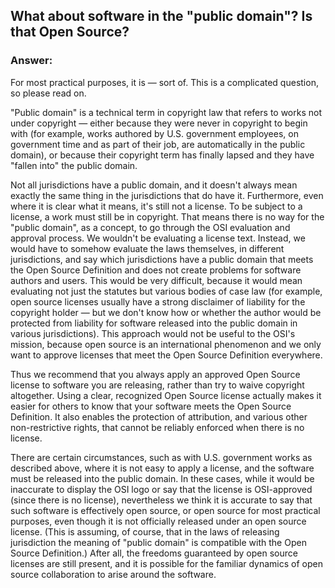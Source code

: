 ## What about software in the "public domain"? Is that Open Source?

### Answer: 

For most practical purposes, it is — sort of. This is a complicated question, so please read on.

"Public domain" is a technical term in copyright law that refers to works not under copyright — either because they were never in copyright to begin with (for example, works authored by U.S. government employees, on government time and as part of their job, are automatically in the public domain), or because their copyright term has finally lapsed and they have "fallen into" the public domain.

Not all jurisdictions have a public domain, and it doesn't always mean exactly the same thing in the jurisdictions that do have it. Furthermore, even where it is clear what it means, it's still not a license. To be subject to a license, a work must still be in copyright. That means there is no way for the "public domain", as a concept, to go through the OSI evaluation and approval process. We wouldn't be evaluating a license text. Instead, we would have to somehow evaluate the laws themselves, in different jurisdictions, and say which jurisdictions have a public domain that meets the Open Source Definition and does not create problems for software authors and users. This would be very difficult, because it would mean evaluating not just the statutes but various bodies of case law (for example, open source licenses usually have a strong disclaimer of liability for the copyright holder — but we don't know how or whether the author would be protected from liability for software released into the public domain in various jurisdictions). This approach would not be useful to the OSI's mission, because open source is an international phenomenon and we only want to approve licenses that meet the Open Source Definition everywhere.

Thus we recommend that you always apply an approved Open Source license to software you are releasing, rather than try to waive copyright altogether. Using a clear, recognized Open Source license actually makes it easier for others to know that your software meets the Open Source Definition. It also enables the protection of attribution, and various other non-restrictive rights, that cannot be reliably enforced when there is no license.

There are certain circumstances, such as with U.S. government works as described above, where it is not easy to apply a license, and the software must be released into the public domain. In these cases, while it would be inaccurate to display the OSI logo or say that the license is OSI-approved (since there is no license), nevertheless we think it is accurate to say that such software is effectively open source, or open source for most practical purposes, even though it is not officially released under an open source license. (This is assuming, of course, that in the laws of releasing jurisdiction the meaning of "public domain" is compatible with the Open Source Definition.) After all, the freedoms guaranteed by open source licenses are still present, and it is possible for the familiar dynamics of open source collaboration to arise around the software.


